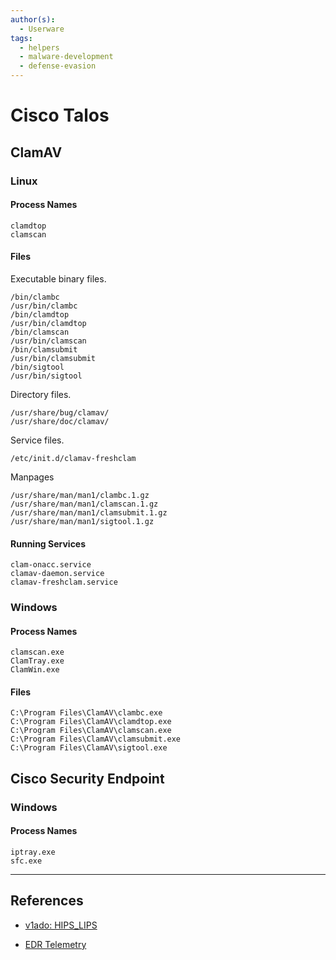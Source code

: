 ```yaml
---
author(s):
  - Userware
tags:
  - helpers
  - malware-development
  - defense-evasion
---
```

# Cisco Talos

## ClamAV

### Linux

#### Process Names

```
clamdtop
clamscan
```

#### Files

Executable binary files.

```
/bin/clambc
/usr/bin/clambc
/bin/clamdtop
/usr/bin/clamdtop
/bin/clamscan
/usr/bin/clamscan
/bin/clamsubmit
/usr/bin/clamsubmit
/bin/sigtool
/usr/bin/sigtool
```

Directory files.

```
/usr/share/bug/clamav/
/usr/share/doc/clamav/
```

Service files.

```
/etc/init.d/clamav-freshclam
```

Manpages

```
/usr/share/man/man1/clambc.1.gz
/usr/share/man/man1/clamscan.1.gz
/usr/share/man/man1/clamsubmit.1.gz
/usr/share/man/man1/sigtool.1.gz
```

#### Running Services

```
clam-onacc.service
clamav-daemon.service
clamav-freshclam.service
```

### Windows

#### Process Names

```
clamscan.exe
ClamTray.exe
ClamWin.exe
```

#### Files

```
C:\Program Files\ClamAV\clambc.exe
C:\Program Files\ClamAV\clamdtop.exe
C:\Program Files\ClamAV\clamscan.exe
C:\Program Files\ClamAV\clamsubmit.exe
C:\Program Files\ClamAV\sigtool.exe
```

## Cisco Security Endpoint

### Windows

#### Process Names

```
iptray.exe
sfc.exe
```

---
## References

- [v1ado: HIPS_LIPS](https://github.com/v1ado/HIPS_LIPS)

- [EDR Telemetry](https://www.edr-telemetry.com/)